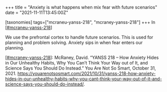 +++
title = "Anxiety is what happens when mix fear with future scenarios"
date = "2021-11-11T13:45:00Z"

[taxonomies]
tags=["mcraneu-yanss-218", "mcraney-yanss-218"]
+++
In [[#mcraneu-yanss-218](/tags/mcraneu-yanss-218)]

We use the prefrontal cortex to handle future scenarios. This is used for planning and problem solving. Anxiety sips in when fear enters our planning.

[[#mcraney-yanss-218](/tags/mcraney-yanss-218)]: McRaney, David. “YANSS 218 – How Anxiety Hides in Our Unhealthy Habits, Why You Can’t Think Your Way out of It, and Science Says You Should Do Instead.” You Are Not So Smart, October 31, 2021. https://youarenotsosmart.com/2021/10/31/yanss-218-how-anxiety-hides-in-our-unhealthy-habits-why-you-cant-think-your-way-out-of-it-and-science-says-you-should-do-instead/.


